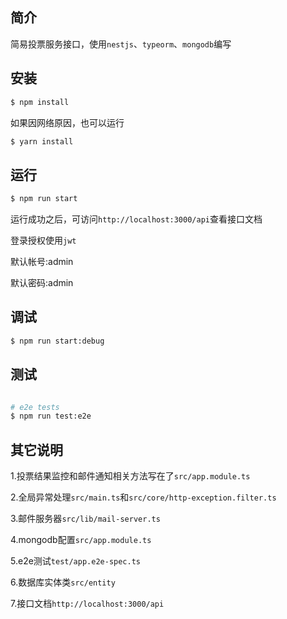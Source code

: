 ## 简介

简易投票服务接口，使用`nestjs`、`typeorm`、`mongodb`编写

## 安装

```bash
$ npm install
```

如果因网络原因，也可以运行

```bash
$ yarn install
```

## 运行

```bash
$ npm run start
```

运行成功之后，可访问`http://localhost:3000/api`查看接口文档

登录授权使用`jwt`

默认帐号:admin

默认密码:admin

## 调试

```bash
$ npm run start:debug
```
## 测试

```bash

# e2e tests
$ npm run test:e2e
```

## 其它说明

1.投票结果监控和邮件通知相关方法写在了`src/app.module.ts`

2.全局异常处理`src/main.ts`和`src/core/http-exception.filter.ts`

3.邮件服务器`src/lib/mail-server.ts`

4.mongodb配置`src/app.module.ts`

5.e2e测试`test/app.e2e-spec.ts`

6.数据库实体类`src/entity`

7.接口文档`http://localhost:3000/api`
